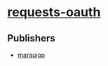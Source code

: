 # [requests-oauth](https://pypi.org/project/requests-oauth)



## Publishers
- [maraujop](https://pypi.org/user/maraujop)

